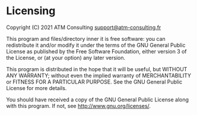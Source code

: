 # Licensing

Copyright (C) 2021 ATM Consulting <support@atm-consulting.fr>

This program and files/directory inner it is free software: you can
redistribute it and/or modify it under the terms of the
GNU General Public License as published by
the Free Software Foundation, either version 3 of the License, or
(at your option) any later version.

This program is distributed in the hope that it will be useful,
but WITHOUT ANY WARRANTY; without even the implied warranty of
MERCHANTABILITY or FITNESS FOR A PARTICULAR PURPOSE.  See the
GNU General Public License for more details.

You should have received a copy of the GNU General Public License
along with this program.  If not, see <http://www.gnu.org/licenses/>.

